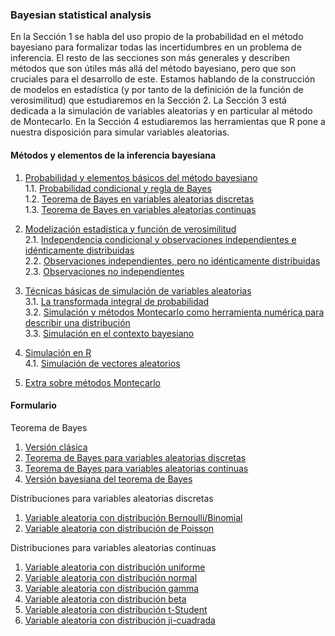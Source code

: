### Bayesian statistical analysis

En la Sección 1 se habla del uso propio de la probabilidad en el método bayesiano para formalizar todas las incertidumbres en un problema de inferencia. El resto de las secciones son más generales y describen métodos que son útiles más allá del método bayesiano, pero que son cruciales para el desarrollo de este. Estamos hablando de la construcción de modelos en estadística (y por tanto de la definición de la función de verosimilitud) que estudiaremos en la Sección 2. La Sección 3 está dedicada a la simulación de variables aleatorias y en particular al método de Montecarlo. En la Sección 4 estudiaremos las herramientas que R pone a nuestra disposición para simular variables aleatorias.

#### Métodos y elementos de la inferencia bayesiana
  
1. [Probabilidad y elementos básicos del método bayesiano](00_methods_and_elements/01_Probabilidad_y_elementos_basicos.md)  
1.1. [Probabilidad condicional y regla de Bayes](00_methods_and_elements/02_Probabilidad_condicional_y_regla_de_Bayes.md)  
1.2. [Teorema de Bayes en variables aleatorias discretas](00_Probability_and_basics_elements/03_Bayes_variables_aleatorias_discretas.md)  
1.3. [Teorema de Bayes en variables aleatorias continuas](00_Probability_and_basics_elements/04_Bayes_variables_continuas.md)  
  
1. [Modelización estadística y función de verosimilitud](01_Statistical_modeling_likelihood_function/01_Statical_modeling_likehood_function.md)  
2.1. [Independencia condicional y observaciones independientes e idénticamente distribuidas](01_Statistical_modeling_likelihood_function/02_Conditional_Independence_and_Independent_Identically_Distributed_Observations.md)  
2.2. [Observaciones independientes, pero no idénticamente distribuidas](01_Statistical_modeling_likelihood_function/03_Independent_Observations%20_not_%20Identically_distributed.md)  
2.3. [Observaciones no independientes](01_Statistical_modeling_likelihood_function/04_Non_Independent_Observations.md)  
  
1. [Técnicas básicas de simulación de variables aleatorias](02_random_variable_simulation_techniques/01_random_variable_simulation_techniques.md)  
3.1. [La transformada integral de probabilidad](02_random_variable_simulation_techniques/02_integral_probability_transform.md)  
3.2. [Simulación y métodos Montecarlo como herramienta numérica para describir una distribución](02_random_variable_simulation_techniques/03_simulation_and_monte_carlo_methods.md)  
3.3. [Simulación en el contexto bayesiano](02_random_variable_simulation_techniques/04_Simulation_in_the_Bayesian_context.md)  

1. [Simulación en R](03_Simulation_in_R/01_Simulation_in_R.md)  
4.1. [Simulación de vectores aleatorios](03_Simulation_in_R/02_Random_Vector_Simulation.md)  
  
1. [Extra sobre métodos Montecarlo](04_Extra_on_Monte_Carlo_methods/04_Extra_on_Monte_Carlo_methods.md)  

#### Formulario

Teorema de Bayes
1. [Versión clásica](00_Form/01_Bayes_theorem.md#versión-clásica)
2. [Teorema de Bayes para variables aleatorias discretas](00_Form/01_Bayes_theorem.md#teorema-de-bayes-para-variables-aleatorias-discretas)
3. [Teorema de Bayes para variables aleatorias continuas](00_Form/01_Bayes_theorem.md#teorema-de-bayes-para-variables-aleatorias-continuas)
4. [Versión bayesiana del teorema de Bayes](00_Form/01_Bayes_theorem.md#versión-bayesiana-del-teorema-de-bayes)

Distribuciones para variables aleatorias discretas
1. [Variable aleatoria con distribución Bernoulli/Binomial](00_Form/01_Bayes_theorem.md#variable-aleatoria-con-distribución-bernoullibinomial)
2. [Variable aleatoria con distribución de Poisson](00_Form/01_Bayes_theorem.md#variable-aleatoria-con-distribución-de-poisson)

Distribuciones para variables aleatorias continuas 
1. [Variable aleatoria con distribución uniforme](00_Form/01_Bayes_theorem.md#variable-aleatoria-con-distribución-uniforme)
2. [Variable aleatoria con distribución normal](00_Form/01_Bayes_theorem.md#variable-aleatoria-con-distribución-normal)
3. [Variable aleatoria con distribución gamma](00_Form/01_Bayes_theorem.md#variable-aleatoria-con-distribución-gamma)
4. [Variable aleatoria con distribución beta](00_Form/01_Bayes_theorem.md#variable-aleatoria-con-distribución-beta)
5. [Variable aleatoria con distribución t-Student](00_Form/01_Bayes_theorem.md#variable-aleatoria-con-distribución-t-student)
6. [Variable aleatoria con distribución ji-cuadrada](00_Form/01_Bayes_theorem.md#variable-aleatoria-con-distribución-ji-cuadrada)

